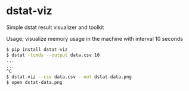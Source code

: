 # dstat-viz
Simple dstat result visualizer and toolkit

Usage; visualize memory usage in the machine with interval 10 seconds

```sh
$ pip install dstat-viz
$ dstat -tcmds --output data.csv 10
...
...
^C
$ dstat-viz --csv data.csv --out dstat-data.png
$ open dstat-data.png
```
